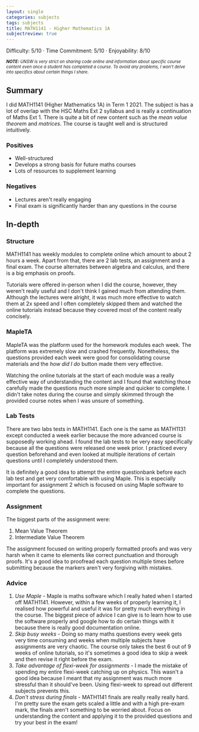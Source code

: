 ```yaml
---
layout: single
categories: subjects
tags: subjects
title: MATH1141 - Higher Mathematics 1A
subjectreview: true
---
```


Difficulty: 5/10 · Time Commitment: 5/10 · Enjoyability: 8/10

*<span style="font-size: 0.8em">**NOTE:** UNSW is very strict on sharing code online and information about specific course content even once a student has completed a course. To avoid any problems, I won't delve into specifics about certain things I share.</span>*

## Summary

I did MATH1141 (Higher Mathematics 1A) in Term 1 2021. The subject is has a lot of overlap with the HSC Maths Ext 2 syllabus and is really a continuation of Maths Ext 1. There is quite a bit of new content such as the *mean value theorem* and *matrices*. The course is taught well and is structured intuitively.

### Positives

- Well-structured
- Develops a strong basis for future maths courses
- Lots of resources to supplement learning

### Negatives

- Lectures aren't really engaging
- Final exam is significantly harder than any questions in the course

## In-depth

### Structure

MATH1141 has weekly modules to complete online which amount to about 2 hours a week. Apart from that, there are 2 lab tests, an assignment and a final exam. The course alternates between algebra and calculus, and there is a big emphasis on proofs.

Tutorials were offered in-person when I did the course, however, they weren't really useful and I don't think I gained much from attending them. Although the lectures were alright, it was much more effective to watch them at 2x speed and I often completely skipped them and watched the online tutorials instead because they covered most of the content really concisely.

### MapleTA

MapleTA was the platform used for the homework modules each week. The platform was extremely slow and crashed frequently. Nonetheless, the questions provided each week were good for consolidating course materials and the *how did I do* button made them very effective.

Watching the online tutorials at the start of each module was a really effective way of understanding the content and I found that watching those carefully made the questions much more simple and quicker to complete. I didn't take notes during the course and simply skimmed through the provided course notes when I was unsure of something.

### Lab Tests

There are two labs tests in MATH1141. Each one is the same as MATH1131 except conducted a week earlier because the more advanced course is supposedly working ahead. I found the lab tests to be very easy specifically because all the questions were released one week prior. I practiced every question beforehand and even looked at multiple iterations of certain questions until I completely understood them.

It is definitely a good idea to attempt the entire questionbank before each lab test and get very comfortable with using Maple. This is especially important for assignment 2 which is focused on using Maple software to complete the questions.

### Assignment

The biggest parts of the assignment were:

1. Mean Value Theorem
2. Intermediate Value Theorem

The assignment focused on writing properly formatted proofs and was very harsh when it came to elements like correct punctuation and thorough proofs. It's a good idea to proofread each question multiple times before submitting because the markers aren't very forgiving with mistakes.

### Advice

1. *Use Maple* - Maple is maths software which I really hated when I started off MATH1141. However, within a few weeks of properly learning it, I realised how powerful and useful it was for pretty much everything in the course. The biggest piece of advice I can give is to learn how to use the software properly and google how to do certain things with it because there is really good documentation online.
2. *Skip busy weeks* - Doing so many maths questions every week gets very time consuming and weeks when multiple subjects have assignments are very chaotic. The course only takes the best 6 out of 9 weeks of online tutorials, so it's sometimes a good idea to skip a week and then revise it right before the exam.
3. *Take advantage of flexi-week for assignments* - I made the mistake of spending my entire flexi-week catching up on physics. This wasn't a good idea because I meant that my assignment was much more stressful than it should've been. Using flexi-week to spread out different subjects prevents this.
4. *Don't stress during finals* - MATH1141 finals are really really really hard. I'm pretty sure the exam gets scaled a little and with a high pre-exam mark, the finals aren't something to be worried about. Focus on understanding the content and applying it to the provided questions and try your best in the exam!